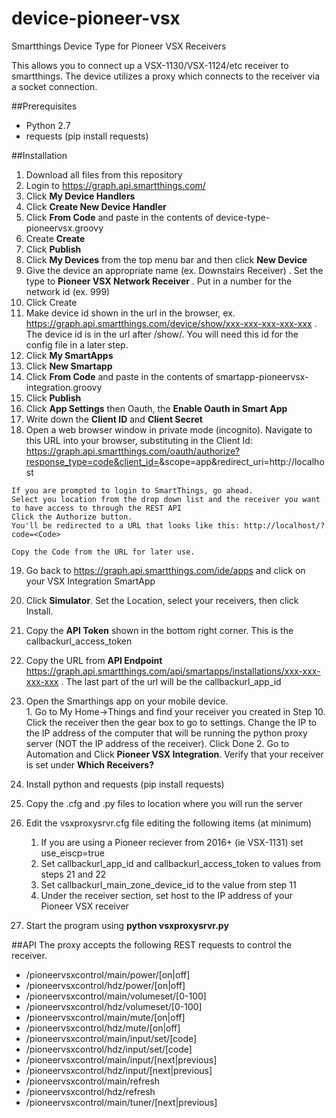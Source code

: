 # device-pioneer-vsx
Smartthings Device Type for Pioneer VSX Receivers


This allows you to connect up a VSX-1130/VSX-1124/etc receiver to smartthings.  The device utilizes a proxy which connects to the receiver via a socket connection.  


##Prerequisites

 - Python 2.7
 - requests (pip install requests)

##Installation

 1. Download all files from this repository
 2. Login to https://graph.api.smartthings.com/
 3. Click **My Device Handlers** 
 4. Click **Create New Device Handler**
 5. Click **From Code** and paste in the contents of device-type-pioneervsx.groovy 
 6. Create **Create**
 7.  Click **Publish**
 8. Click **My Devices** from the top menu bar and then click **New Device**
 9. Give the device an appropriate name (ex. Downstairs Receiver) .  Set the type to **Pioneer VSX Network Receiver** .  Put in a number for the network id (ex. 999)
 10. Click Create
 11. Make device id shown in the url in the browser, ex. https://graph.api.smartthings.com/device/show/xxx-xxx-xxx-xxx-xxx . The device id is in the url after /show/. You will need this id for the config file in a later step.
 12. Click **My SmartApps**
 13.  Click **New Smartapp**
 14. Click **From Code** and paste in the contents of smartapp-pioneervsx-integration.groovy
 15. Click **Publish**
 16.  Click **App Settings** then Oauth, the **Enable Oauth in Smart App**
 17.  Write down the **Client ID** and **Client Secret**
 18.  Open a web browser window in private mode (incognito).  Navigate to this URL into your browser, substituting in the Client Id: https://graph.api.smartthings.com/oauth/authorize?response_type=code&client_id=<Client Id>&scope=app&redirect_uri=http://localhost

    If you are prompted to login to SmartThings, go ahead.
    Select you location from the drop down list and the receiver you want to have access to through the REST API
    Click the Authorize button.
    You'll be redirected to a URL that looks like this: http://localhost/?code=<Code>
    
    Copy the Code from the URL for later use.
    

 19. Go back to https://graph.api.smartthings.com/ide/apps and click on your VSX Integration SmartApp
 20. Click **Simulator**.  Set the Location, select your receivers, then click Install.
 21. Copy the **API Token** shown in the bottom right corner. This is the callbackurl_access_token
 22. Copy the URL from **API Endpoint** https://graph.api.smartthings.com/api/smartapps/installations/xxx-xxx-xxx-xxx . The last part of the url will be the callbackurl_app_id
 23.  Open the Smarthings app on your mobile device.  
	 1. Go to My Home->Things and find your receiver you created in Step 10.  Click the receiver then the gear box to go to settings.   Change the IP to the IP address of the computer that will be running the python proxy server (NOT the IP address of the receiver). Click Done
	 2. Go to Automation and Click **Pioneer VSX Integration**.  Verify that your receiver is set under **Which Receivers?**
 24. Install python and requests (pip install requests)
 25. Copy the .cfg and .py files to location where you will run the server
 26. Edit the vsxproxysrvr.cfg file editing the following items (at minimum)
	 1.  If you are using a Pioneer reciever from 2016+ (ie VSX-1131) set use_eiscp=true
	 2. Set callbackurl_app_id and callbackurl_access_token to values from steps 21 and 22
	 3. Set callbackurl_main_zone_device_id to the value from step 11
	 4. Under the receiver section, set host to the IP address of your Pioneer VSX receiver

 27.  Start the program using **python vsxproxysrvr.py**


##API
The proxy accepts the following REST requests to control the receiver.

* /pioneervsxcontrol/main/power/[on|off]
* /pioneervsxcontrol/hdz/power/[on|off]
* /pioneervsxcontrol/main/volumeset/[0-100]
* /pioneervsxcontrol/hdz/volumeset/[0-100]
* /pioneervsxcontrol/main/mute/[on|off]
* /pioneervsxcontrol/hdz/mute/[on|off]
* /pioneervsxcontrol/main/input/set/[code]
* /pioneervsxcontrol/hdz/input/set/[code]
* /pioneervsxcontrol/main/input/[next|previous]
* /pioneervsxcontrol/hdz/input/[next|previous]
* /pioneervsxcontrol/main/refresh
* /pioneervsxcontrol/hdz/refresh
* /pioneervsxcontrol/main/tuner/[next|previous]

